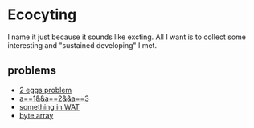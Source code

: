 # Ecocyting
I name it just because it sounds like excting. All I want is to collect some interesting and "sustained developing" I met.

## problems

- [2 eggs problem](./problems/2EggsProblem.md)
- [a==1&&a==2&&a==3](./problems/equal.md)
- [something in WAT](./problems/wat.md)
- [byte array](./problems/byteArray.md)
